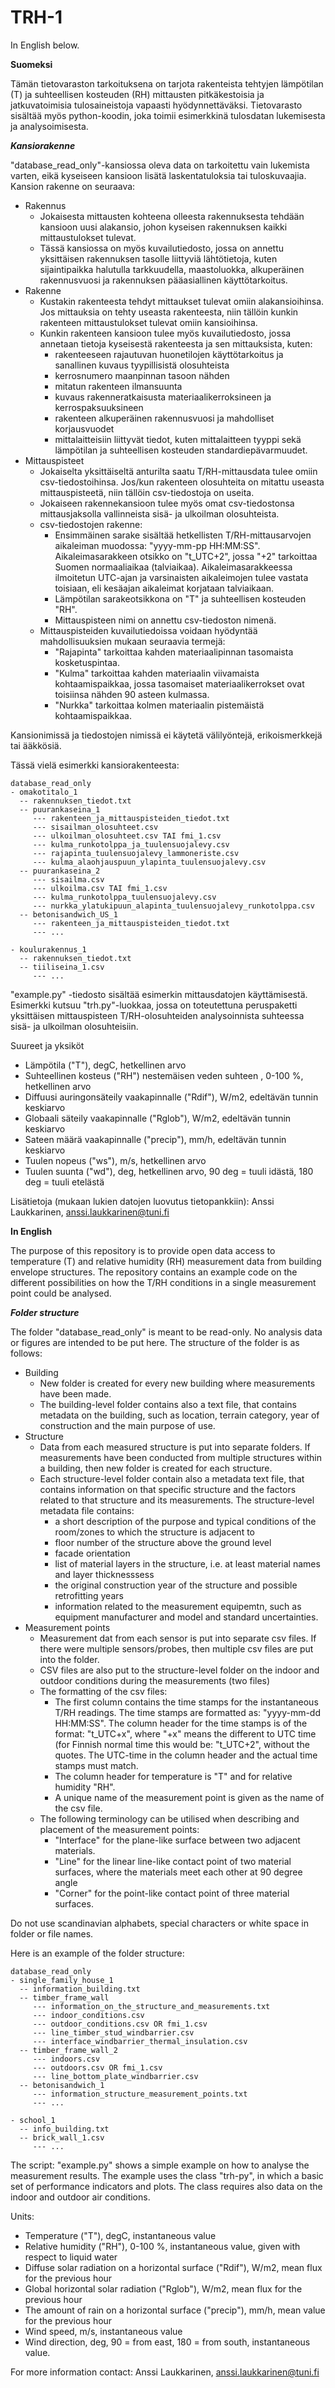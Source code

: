 # TRH-1


In English below.

**Suomeksi**

Tämän tietovaraston tarkoituksena on tarjota rakenteista tehtyjen lämpötilan (T) ja suhteellisen kosteuden (RH) mittausten pitkäkestoisia ja jatkuvatoimisia tulosaineistoja vapaasti hyödynnettäväksi. Tietovarasto sisältää myös python-koodin, joka toimii esimerkkinä tulosdatan lukemisesta ja analysoimisesta.

***Kansiorakenne***

"database_read_only"-kansiossa oleva data on tarkoitettu vain lukemista varten, eikä kyseiseen kansioon lisätä laskentatuloksia tai tuloskuvaajia. Kansion rakenne on seuraava:
- Rakennus
    - Jokaisesta mittausten kohteena olleesta rakennuksesta tehdään kansioon uusi alakansio, johon kyseisen rakennuksen kaikki mittaustulokset tulevat.
    - Tässä kansiossa on myös kuvailutiedosto, jossa on annettu yksittäisen rakennuksen tasolle liittyviä lähtötietoja, kuten sijaintipaikka halutulla tarkkuudella, maastoluokka, alkuperäinen rakennusvuosi ja rakennuksen pääasiallinen käyttötarkoitus.
- Rakenne
    - Kustakin rakenteesta tehdyt mittaukset tulevat omiin alakansioihinsa. Jos mittauksia on tehty useasta rakenteesta, niin tällöin kunkin rakenteen mittaustulokset tulevat omiin kansioihinsa.
    - Kunkin rakenteen kansioon tulee myös kuvailutiedosto, jossa annetaan tietoja kyseisestä rakenteesta ja sen mittauksista, kuten:
        - rakenteeseen rajautuvan huonetilojen käyttötarkoitus ja sanallinen kuvaus tyypillisistä olosuhteista
        - kerrosnumero maanpinnan tasoon nähden
        - mitatun rakenteen ilmansuunta
        - kuvaus rakenneratkaisusta materiaalikerroksineen ja kerrospaksuuksineen
        - rakenteen alkuperäinen rakennusvuosi ja mahdolliset korjausvuodet
        - mittalaitteisiin liittyvät tiedot, kuten mittalaitteen tyyppi sekä lämpötilan ja suhteellisen kosteuden standardiepävarmuudet.
- Mittauspisteet
    - Jokaiselta yksittäiseltä anturilta saatu T/RH-mittausdata tulee omiin csv-tiedostoihinsa. Jos/kun rakenteen olosuhteita on mitattu useasta mittauspisteetä, niin tällöin csv-tiedostoja on useita.
    - Jokaiseen rakennekansioon tulee myös omat csv-tiedostonsa mittausjaksolla vallinneista sisä- ja ulkoilman olosuhteista.
    - csv-tiedostojen rakenne:
        - Ensimmäinen sarake sisältää hetkellisten T/RH-mittausarvojen aikaleiman muodossa: "yyyy-mm-pp HH:MM:SS". Aikaleimasarakkeen otsikko on "t_UTC+2", jossa "+2" tarkoittaa Suomen normaaliaikaa (talviaikaa). Aikaleimasarakkeessa ilmoitetun UTC-ajan ja varsinaisten aikaleimojen tulee vastata toisiaan, eli kesäajan aikaleimat korjataan talviaikaan.
        - Lämpötilan sarakeotsikkona on "T" ja suhteellisen kosteuden "RH".
        - Mittauspisteen nimi on annettu csv-tiedoston nimenä.
    - Mittauspisteiden kuvailutiedoissa voidaan hyödyntää mahdollisuuksien mukaan seuraavia termejä:
        - "Rajapinta" tarkoittaa kahden materiaalipinnan tasomaista kosketuspintaa.
        - "Kulma" tarkoittaa kahden materiaalin viivamaista kohtaamispaikkaa, jossa tasomaiset materiaalikerrokset ovat toisiinsa nähden 90 asteen kulmassa.
        - "Nurkka" tarkoittaa kolmen materiaalin pistemäistä kohtaamispaikkaa.

Kansionimissä ja tiedostojen nimissä ei käytetä välilyöntejä, erikoismerkkejä tai ääkkösiä.

Tässä vielä esimerkki kansiorakenteesta:
```
database_read_only
- omakotitalo_1
  -- rakennuksen_tiedot.txt
  -- puurankaseina_1
     --- rakenteen_ja_mittauspisteiden_tiedot.txt
     --- sisailman_olosuhteet.csv
     --- ulkoilman_olosuhteet.csv TAI fmi_1.csv
     --- kulma_runkotolppa_ja_tuulensuojalevy.csv
     --- rajapinta_tuulensuojalevy_lammoneriste.csv
     --- kulma_alaohjauspuun_ylapinta_tuulensuojalevy.csv
  -- puurankaseina_2
     --- sisailma.csv
     --- ulkoilma.csv TAI fmi_1.csv
     --- kulma_runkotolppa_tuulensuojalevy.csv
     --- nurkka_ylatukipuun_alapinta_tuulensuojalevy_runkotolppa.csv
  -- betonisandwich_US_1
     --- rakenteen_ja_mittauspisteiden_tiedot.txt
     --- ...
     
- koulurakennus_1
  -- rakennuksen_tiedot.txt
  -- tiiliseina_1.csv
     --- ...
```

"example.py" -tiedosto sisältää esimerkin mittausdatojen käyttämisestä. Esimerkki kutsuu "trh.py"-luokkaa, jossa on toteutettuna peruspaketti yksittäisen mittauspisteen T/RH-olosuhteiden analysoinnista suhteessa sisä- ja ulkoilman olosuhteisiin.

Suureet ja yksiköt
- Lämpötila ("T"), degC, hetkellinen arvo
- Suhteellinen kosteus ("RH") nestemäisen veden suhteen , 0-100 %, hetkellinen arvo
- Diffuusi auringonsäteily vaakapinnalle ("Rdif"), W/m2, edeltävän tunnin keskiarvo
- Globaali säteily vaakapinnalle ("Rglob"), W/m2, edeltävän tunnin keskiarvo
- Sateen määrä vaakapinnalle ("precip"), mm/h, edeltävän tunnin keskiarvo
- Tuulen nopeus ("ws"), m/s, hetkellinen arvo
- Tuulen suunta ("wd"), deg, hetkellinen arvo, 90 deg = tuuli idästä, 180 deg = tuuli etelästä

Lisätietoja (mukaan lukien datojen luovutus tietopankkiin): Anssi Laukkarinen, anssi.laukkarinen@tuni.fi



**In  English**

The purpose of this repository is to provide open data access to temperature (T) and relative humidity (RH) measurement data from building envelope structures. The repository contains an example code on the different possibilities on how the T/RH conditions in a single measurement point could be analysed.

***Folder structure***

The folder "database_read_only" is meant to be read-only. No analysis data or figures are intended to be put here. The structure of the folder is as follows:
- Building
    - New folder is created for every new building where measurements have been made.
    - The building-level folder contains also a text file, that contains metadata on the building, such as location, terrain category, year of construction and the main purpose of use.
- Structure
    - Data from each measured structure is put into separate folders. If measurements have been conducted from multiple structures within a building, then new folder is created for each structure.
    - Each structure-level folder contain also a metadata text file, that contains information on that specific structure and the factors related to that structure and its measurements. The structure-level metadata file contains:
        - a short description of the purpose and typical conditions of the room/zones to which the structure is adjacent to
        - floor number of the structure above the ground level
        - facade orientation
        - list of material layers in the structure, i.e. at least material names and layer thicknesssess
        - the original construction year of the structure and possible retrofitting years
        - information related to the measurement equipemtn, such as equipment manufacturer and model and standard uncertainties.
- Measurement points
    - Measurement dat from each sensor is put into separate csv files. If there were multiple sensors/probes, then multiple csv files are put into the folder.
    - CSV files are also put to the structure-level folder on the indoor and outdoor conditions during the measurements (two files)
    - The formatting of the csv files:
        - The first column contains the time stamps for the instantaneous T/RH readings. The time stamps are formatted as: "yyyy-mm-dd HH:MM:SS". The column header for the time stamps is of the format: "t_UTC+x", where "+x" means the different to UTC time (for Finnish normal time this would be: "t_UTC+2", without the quotes. The UTC-time in the column header and the actual time stamps must match.
        - The column header for temperature is "T" and for relative humidity "RH".
        - A unique name of the measurement point is given as the name of the csv file.
    - The following terminology can be utilised when describing and placement of the measurement points:
        - "Interface" for the plane-like surface between two adjacent materials.
        - "Line" for the linear line-like contact point of two material surfaces, where the materials meet each other at 90 degree angle
        - "Corner" for the point-like contact point of three material surfaces.

Do not use scandinavian alphabets, special characters or white space in folder or file names.

Here is an example of the folder structure:
```
database_read_only
- single_family_house_1
  -- information_building.txt
  -- timber_frame_wall
     --- information_on_the_structure_and_measurements.txt
     --- indoor_conditions.csv
     --- outdoor_conditions.csv OR fmi_1.csv
     --- line_timber_stud_windbarrier.csv
     --- interface_windbarrier_thermal_insulation.csv
  -- timber_frame_wall_2
     --- indoors.csv
     --- outdoors.csv OR fmi_1.csv
     --- line_bottom_plate_windbarrier.csv
  -- betonisandwich_1
     --- information_structure_measurement_points.txt
     --- ...
     
- school_1
  -- info_building.txt
  -- brick_wall_1.csv
     --- ...
```

The script: "example.py" shows a simple example on how to analyse the measurement results. The example uses the class "trh-py", in which a basic set of performance indicators and plots. The class requires also data on the indoor and outdoor air conditions.

Units:
- Temperature ("T"), degC, instantaneous value
- Relative humidity ("RH"), 0-100 %, instantaneous value, given with respect to liquid water
- Diffuse solar radiation on a horizontal surface ("Rdif"), W/m2, mean flux for the previous hour
- Global horizontal solar radiation ("Rglob"), W/m2, mean flux for the previous hour
- The amount of rain on a horizontal surface ("precip"), mm/h, mean value for the previous hour
- Wind speed, m/s, instantaneous value
- Wind direction, deg, 90 = from east, 180 = from south, instantaneous value.

For more information contact: Anssi Laukkarinen, anssi.laukkarinen@tuni.fi


